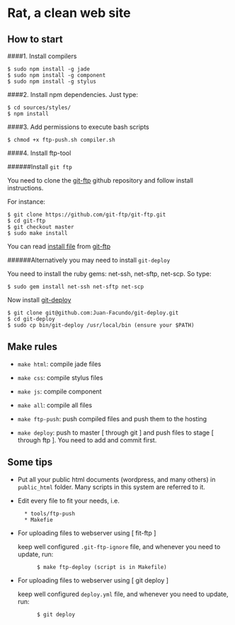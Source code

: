 # Rat, a clean web site

## How to start

####1. Install compilers

    $ sudo npm install -g jade
    $ sudo npm install -g component
    $ sudo npm install -g stylus

####2. Install npm dependencies. Just type:

    $ cd sources/styles/
    $ npm install

####3. Add permissions to execute bash scripts

    $ chmod +x ftp-push.sh compiler.sh

####4. Install ftp-tool

######Install `git ftp`

You need to clone the [git-ftp](https://github.com/git-ftp/git-ftp) github repository and follow install instructions.

For instance:

    $ git clone https://github.com/git-ftp/git-ftp.git
    $ cd git-ftp
    $ git checkout master
    $ sudo make install

You can read [install file](https://github.com/git-ftp/git-ftp/blob/master/INSTALL.md) from [git-ftp](https://github.com/git-ftp/git-ftp)

######Alternatively you may need to install `git-deploy`

You need to install the ruby gems: net-ssh, net-sftp, net-scp. So type:

    $ sudo gem install net-ssh net-sftp net-scp

Now install [git-deploy](https://github.com/Juan-Facundo/git-deploy)

    $ git clone git@github.com:Juan-Facundo/git-deploy.git
    $ cd git-deploy
    $ sudo cp bin/git-deploy /usr/local/bin (ensure your $PATH)

## Make rules

  - `make html`: compile jade files

  - `make css`: compile stylus files

  - `make js`: compile component

  - `make all`: compile all files

  - `make ftp-push`: push compiled files and push them to the hosting

  - `make deploy`: push to master [ through git ] and push files to stage [ through ftp ]. You need to add and
  commit first.

## Some tips

- Put all your public html documents (wordpress, and many others) in `public_html` folder. Many scripts in this system are referred to it.

- Edit every file to fit your needs, i.e.

        * tools/ftp-push
        * Makefie

- For uploading files to webserver using [ fit-ftp ]

    keep well configured `.git-ftp-ignore` file, and whenever you need to update, run:
    
            $ make ftp-deploy (script is in Makefile)

- For uploading files to webserver using [ git deploy ]

    keep well configured `deploy.yml` file, and whenever you need to update, run:
    
            $ git deploy
